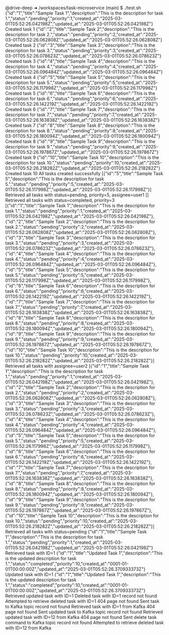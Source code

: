 @drive-deep ➜ /workspaces/task-microservice (main) $ ./test.sh 
{"id":"1","title":"Sample Task 1","description":"This is the description for task 1.","status":"pending","priority":1,"created_at":"2025-03-01T05:52:26.042198Z","updated_at":"2025-03-01T05:52:26.042198Z"}
Created task 1
{"id":"2","title":"Sample Task 2","description":"This is the description for task 2.","status":"pending","priority":2,"created_at":"2025-03-01T05:52:26.062808Z","updated_at":"2025-03-01T05:52:26.062808Z"}
Created task 2
{"id":"3","title":"Sample Task 3","description":"This is the description for task 3.","status":"pending","priority":3,"created_at":"2025-03-01T05:52:26.078623Z","updated_at":"2025-03-01T05:52:26.078623Z"}
Created task 3
{"id":"4","title":"Sample Task 4","description":"This is the description for task 4.","status":"pending","priority":4,"created_at":"2025-03-01T05:52:26.096484Z","updated_at":"2025-03-01T05:52:26.096484Z"}
Created task 4
{"id":"5","title":"Sample Task 5","description":"This is the description for task 5.","status":"pending","priority":5,"created_at":"2025-03-01T05:52:26.117998Z","updated_at":"2025-03-01T05:52:26.117998Z"}
Created task 5
{"id":"6","title":"Sample Task 6","description":"This is the description for task 6.","status":"pending","priority":6,"created_at":"2025-03-01T05:52:26.142219Z","updated_at":"2025-03-01T05:52:26.142219Z"}
Created task 6
{"id":"7","title":"Sample Task 7","description":"This is the description for task 7.","status":"pending","priority":7,"created_at":"2025-03-01T05:52:26.163838Z","updated_at":"2025-03-01T05:52:26.163838Z"}
Created task 7
{"id":"8","title":"Sample Task 8","description":"This is the description for task 8.","status":"pending","priority":8,"created_at":"2025-03-01T05:52:26.180094Z","updated_at":"2025-03-01T05:52:26.180094Z"}
Created task 8
{"id":"9","title":"Sample Task 9","description":"This is the description for task 9.","status":"pending","priority":9,"created_at":"2025-03-01T05:52:26.197867Z","updated_at":"2025-03-01T05:52:26.197867Z"}
Created task 9
{"id":"10","title":"Sample Task 10","description":"This is the description for task 10.","status":"pending","priority":10,"created_at":"2025-03-01T05:52:26.218282Z","updated_at":"2025-03-01T05:52:26.218282Z"}
Created task 10
All tasks created successfully
[{"id":"5","title":"Sample Task 5","description":"This is the description for task 5.","status":"pending","priority":5,"created_at":"2025-03-01T05:52:26.117998Z","updated_at":"2025-03-01T05:52:26.117998Z"}]
Retrieved all tasks with status=pending, priority=5, assignee=user1
[]
Retrieved all tasks with status=completed, priority=3
[{"id":"1","title":"Sample Task 1","description":"This is the description for task 1.","status":"pending","priority":1,"created_at":"2025-03-01T05:52:26.042198Z","updated_at":"2025-03-01T05:52:26.042198Z"},{"id":"2","title":"Sample Task 2","description":"This is the description for task 2.","status":"pending","priority":2,"created_at":"2025-03-01T05:52:26.062808Z","updated_at":"2025-03-01T05:52:26.062808Z"},{"id":"3","title":"Sample Task 3","description":"This is the description for task 3.","status":"pending","priority":3,"created_at":"2025-03-01T05:52:26.078623Z","updated_at":"2025-03-01T05:52:26.078623Z"},{"id":"4","title":"Sample Task 4","description":"This is the description for task 4.","status":"pending","priority":4,"created_at":"2025-03-01T05:52:26.096484Z","updated_at":"2025-03-01T05:52:26.096484Z"},{"id":"5","title":"Sample Task 5","description":"This is the description for task 5.","status":"pending","priority":5,"created_at":"2025-03-01T05:52:26.117998Z","updated_at":"2025-03-01T05:52:26.117998Z"},{"id":"6","title":"Sample Task 6","description":"This is the description for task 6.","status":"pending","priority":6,"created_at":"2025-03-01T05:52:26.142219Z","updated_at":"2025-03-01T05:52:26.142219Z"},{"id":"7","title":"Sample Task 7","description":"This is the description for task 7.","status":"pending","priority":7,"created_at":"2025-03-01T05:52:26.163838Z","updated_at":"2025-03-01T05:52:26.163838Z"},{"id":"8","title":"Sample Task 8","description":"This is the description for task 8.","status":"pending","priority":8,"created_at":"2025-03-01T05:52:26.180094Z","updated_at":"2025-03-01T05:52:26.180094Z"},{"id":"9","title":"Sample Task 9","description":"This is the description for task 9.","status":"pending","priority":9,"created_at":"2025-03-01T05:52:26.197867Z","updated_at":"2025-03-01T05:52:26.197867Z"},{"id":"10","title":"Sample Task 10","description":"This is the description for task 10.","status":"pending","priority":10,"created_at":"2025-03-01T05:52:26.218282Z","updated_at":"2025-03-01T05:52:26.218282Z"}]
Retrieved all tasks with assignee=user2
[{"id":"1","title":"Sample Task 1","description":"This is the description for task 1.","status":"pending","priority":1,"created_at":"2025-03-01T05:52:26.042198Z","updated_at":"2025-03-01T05:52:26.042198Z"},{"id":"2","title":"Sample Task 2","description":"This is the description for task 2.","status":"pending","priority":2,"created_at":"2025-03-01T05:52:26.062808Z","updated_at":"2025-03-01T05:52:26.062808Z"},{"id":"3","title":"Sample Task 3","description":"This is the description for task 3.","status":"pending","priority":3,"created_at":"2025-03-01T05:52:26.078623Z","updated_at":"2025-03-01T05:52:26.078623Z"},{"id":"4","title":"Sample Task 4","description":"This is the description for task 4.","status":"pending","priority":4,"created_at":"2025-03-01T05:52:26.096484Z","updated_at":"2025-03-01T05:52:26.096484Z"},{"id":"5","title":"Sample Task 5","description":"This is the description for task 5.","status":"pending","priority":5,"created_at":"2025-03-01T05:52:26.117998Z","updated_at":"2025-03-01T05:52:26.117998Z"},{"id":"6","title":"Sample Task 6","description":"This is the description for task 6.","status":"pending","priority":6,"created_at":"2025-03-01T05:52:26.142219Z","updated_at":"2025-03-01T05:52:26.142219Z"},{"id":"7","title":"Sample Task 7","description":"This is the description for task 7.","status":"pending","priority":7,"created_at":"2025-03-01T05:52:26.163838Z","updated_at":"2025-03-01T05:52:26.163838Z"},{"id":"8","title":"Sample Task 8","description":"This is the description for task 8.","status":"pending","priority":8,"created_at":"2025-03-01T05:52:26.180094Z","updated_at":"2025-03-01T05:52:26.180094Z"},{"id":"9","title":"Sample Task 9","description":"This is the description for task 9.","status":"pending","priority":9,"created_at":"2025-03-01T05:52:26.197867Z","updated_at":"2025-03-01T05:52:26.197867Z"},{"id":"10","title":"Sample Task 10","description":"This is the description for task 10.","status":"pending","priority":10,"created_at":"2025-03-01T05:52:26.218282Z","updated_at":"2025-03-01T05:52:26.218282Z"}]
Retrieved all tasks with status=pending
{"id":"1","title":"Sample Task 1","description":"This is the description for task 1.","status":"pending","priority":1,"created_at":"2025-03-01T05:52:26.042198Z","updated_at":"2025-03-01T05:52:26.042198Z"}
Retrieved task with ID=1
{"id":"1","title":"Updated Task 1","description":"This is the updated description for task 1.","status":"completed","priority":10,"created_at":"0001-01-01T00:00:00Z","updated_at":"2025-03-01T05:52:26.370933373Z"}
Updated task with ID=1
{"id":"1","title":"Updated Task 1","description":"This is the updated description for task 1.","status":"completed","priority":10,"created_at":"0001-01-01T00:00:00Z","updated_at":"2025-03-01T05:52:26.370933373Z"}
Retrieved updated task with ID=1
Deleted task with ID=1
record not found
Attempted to retrieve deleted task with ID=1
404 page not found
Sent task to Kafka topic
record not found
Retrieved task with ID=1 from Kafka
404 page not found
Sent updated task to Kafka topic
record not found
Retrieved updated task with ID=12 from Kafka
404 page not found
Sent delete task command to Kafka topic
record not found
Attempted to retrieve deleted task with ID=12 from Kafka

